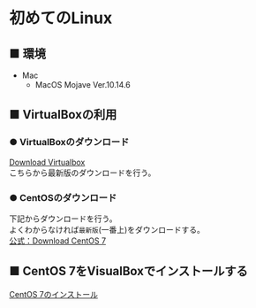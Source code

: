 # 初めてのLinux

## ■ 環境

- Mac
    - MacOS Mojave Ver.10.14.6

## ■ VirtualBoxの利用

### ● VirtualBoxのダウンロード

[Download Virtualbox](https://www.virtualbox.org/wiki/Downloads)  
こちらから最新版のダウンロードを行う。

### ● CentOSのダウンロード

下記からダウンロードを行う。  
よくわからなければ`最新版`(一番上)をダウンロードする。  
[公式：Download CentOS 7](http://isoredirect.centos.org/centos/7/isos/x86_64/CentOS-7-x86_64-Minimal-1810.iso)

## ■ CentOS 7をVisualBoxでインストールする

<a href="./Install/README.md">CentOS 7のインストール</a>
